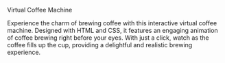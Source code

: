 Virtual Coffee Machine

Experience the charm of brewing coffee with this interactive virtual coffee machine. 
Designed with HTML and CSS, it features an engaging animation of coffee brewing right before your eyes. 
With just a click, watch as the coffee fills up the cup, providing a delightful and realistic brewing experience. 

